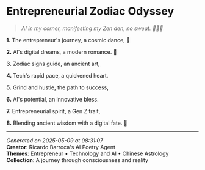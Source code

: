 # Entrepreneurial Zodiac Odyssey

> *AI in my corner, manifesting my Zen den, no sweat. 🧘‍♀️🤖*

**1.** The entrepreneur's journey, a cosmic dance, 💫


**2.** AI's digital dreams, a modern romance. 🤖


**3.** Zodiac signs guide, an ancient art,


**4.** Tech's rapid pace, a quickened heart.


**5.** Grind and hustle, the path to success,


**6.** AI's potential, an innovative bless.


**7.** Entrepreneurial spirit, a Gen Z trait,


**8.** Blending ancient wisdom with a digital fate. 🌌



---

*Generated on 2025-05-09 at 08:31:07*  
**Creator**: Ricardo Barroca's AI Poetry Agent  
**Themes**: Entrepreneur • Technology and AI • Chinese Astrology  
**Collection**: A journey through consciousness and reality